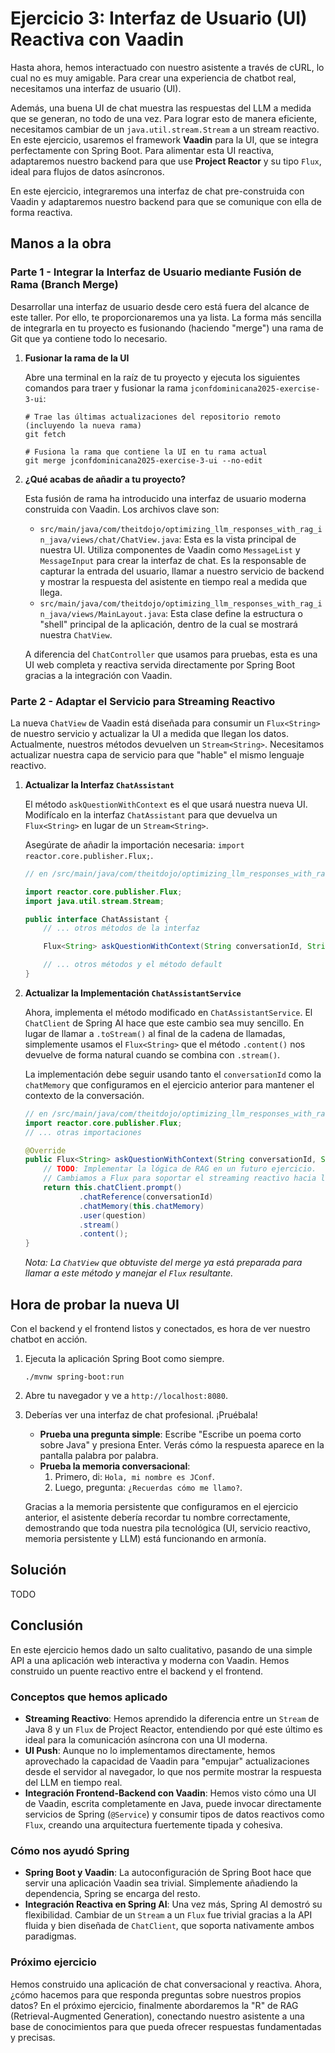 # Ejercicio 3: Interfaz de Usuario (UI) Reactiva con Vaadin

Hasta ahora, hemos interactuado con nuestro asistente a través de cURL, lo cual no es muy amigable. Para crear una experiencia de chatbot real, necesitamos una interfaz de usuario (UI).

Además, una buena UI de chat muestra las respuestas del LLM a medida que se generan, no todo de una vez. Para lograr esto de manera eficiente, necesitamos cambiar de un `java.util.stream.Stream` a un stream reactivo. En este ejercicio, usaremos el framework **Vaadin** para la UI, que se integra perfectamente con Spring Boot. Para alimentar esta UI reactiva, adaptaremos nuestro backend para que use **Project Reactor** y su tipo `Flux`, ideal para flujos de datos asíncronos.

En este ejercicio, integraremos una interfaz de chat pre-construida con Vaadin y adaptaremos nuestro backend para que se comunique con ella de forma reactiva.

## Manos a la obra

### Parte 1 - Integrar la Interfaz de Usuario mediante Fusión de Rama (Branch Merge)

Desarrollar una interfaz de usuario desde cero está fuera del alcance de este taller. Por ello, te proporcionaremos una ya lista. La forma más sencilla de integrarla en tu proyecto es fusionando (haciendo "merge") una rama de Git que ya contiene todo lo necesario.

1.  **Fusionar la rama de la UI**

    Abre una terminal en la raíz de tu proyecto y ejecuta los siguientes comandos para traer y fusionar la rama `jconfdominicana2025-exercise-3-ui`:

    ```shell
    # Trae las últimas actualizaciones del repositorio remoto (incluyendo la nueva rama)
    git fetch

    # Fusiona la rama que contiene la UI en tu rama actual
    git merge jconfdominicana2025-exercise-3-ui --no-edit
    ```

2.  **¿Qué acabas de añadir a tu proyecto?**

    Esta fusión de rama ha introducido una interfaz de usuario moderna construida con Vaadin. Los archivos clave son:
    *   `src/main/java/com/theitdojo/optimizing_llm_responses_with_rag_in_java/views/chat/ChatView.java`: Esta es la vista principal de nuestra UI. Utiliza componentes de Vaadin como `MessageList` y `MessageInput` para crear la interfaz de chat. Es la responsable de capturar la entrada del usuario, llamar a nuestro servicio de backend y mostrar la respuesta del asistente en tiempo real a medida que llega.
    *   `src/main/java/com/theitdojo/optimizing_llm_responses_with_rag_in_java/views/MainLayout.java`: Esta clase define la estructura o "shell" principal de la aplicación, dentro de la cual se mostrará nuestra `ChatView`.

    A diferencia del `ChatController` que usamos para pruebas, esta es una UI web completa y reactiva servida directamente por Spring Boot gracias a la integración con Vaadin.

### Parte 2 - Adaptar el Servicio para Streaming Reactivo

La nueva `ChatView` de Vaadin está diseñada para consumir un `Flux<String>` de nuestro servicio y actualizar la UI a medida que llegan los datos. Actualmente, nuestros métodos devuelven un `Stream<String>`. Necesitamos actualizar nuestra capa de servicio para que "hable" el mismo lenguaje reactivo.

1.  **Actualizar la Interfaz `ChatAssistant`**

    El método `askQuestionWithContext` es el que usará nuestra nueva UI. Modifícalo en la interfaz `ChatAssistant` para que devuelva un `Flux<String>` en lugar de un `Stream<String>`.

    Asegúrate de añadir la importación necesaria: `import reactor.core.publisher.Flux;`.

    ```java
    // en /src/main/java/com/theitdojo/optimizing_llm_responses_with_rag_in_java/services/ChatAssistant.java

    import reactor.core.publisher.Flux;
    import java.util.stream.Stream;

    public interface ChatAssistant {
        // ... otros métodos de la interfaz

        Flux<String> askQuestionWithContext(String conversationId, String question);

        // ... otros métodos y el método default
    }
    ```

2.  **Actualizar la Implementación `ChatAssistantService`**

    Ahora, implementa el método modificado en `ChatAssistantService`. El `ChatClient` de Spring AI hace que este cambio sea muy sencillo. En lugar de llamar a `.toStream()` al final de la cadena de llamadas, simplemente usamos el `Flux<String>` que el método `.content()` nos devuelve de forma natural cuando se combina con `.stream()`.

    La implementación debe seguir usando tanto el `conversationId` como la `chatMemory` que configuramos en el ejercicio anterior para mantener el contexto de la conversación.

    ```java
    // en /src/main/java/com/theitdojo/optimizing_llm_responses_with_rag_in_java/services/ChatAssistantService.java
    import reactor.core.publisher.Flux;
    // ... otras importaciones

    @Override
    public Flux<String> askQuestionWithContext(String conversationId, String question) {
        // TODO: Implementar la lógica de RAG en un futuro ejercicio.
        // Cambiamos a Flux para soportar el streaming reactivo hacia la UI de Vaadin.
        return this.chatClient.prompt()
                .chatReference(conversationId)
                .chatMemory(this.chatMemory)
                .user(question)
                .stream()
                .content();
    }
    ```
    *Nota: La `ChatView` que obtuviste del merge ya está preparada para llamar a este método y manejar el `Flux` resultante.*

## Hora de probar la nueva UI

Con el backend y el frontend listos y conectados, es hora de ver nuestro chatbot en acción.

1.  Ejecuta la aplicación Spring Boot como siempre.
    ```shell
    ./mvnw spring-boot:run
    ```
2.  Abre tu navegador y ve a `http://localhost:8080`.

3.  Deberías ver una interfaz de chat profesional. ¡Pruébala!

    *   **Prueba una pregunta simple**: Escribe "Escribe un poema corto sobre Java" y presiona Enter. Verás cómo la respuesta aparece en la pantalla palabra por palabra.
    *   **Prueba la memoria conversacional**:
        1.  Primero, di: `Hola, mi nombre es JConf`.
        2.  Luego, pregunta: `¿Recuerdas cómo me llamo?`.

    Gracias a la memoria persistente que configuramos en el ejercicio anterior, el asistente debería recordar tu nombre correctamente, demostrando que toda nuestra pila tecnológica (UI, servicio reactivo, memoria persistente y LLM) está funcionando en armonía.

## Solución

TODO

## Conclusión

En este ejercicio hemos dado un salto cualitativo, pasando de una simple API a una aplicación web interactiva y moderna con Vaadin. Hemos construido un puente reactivo entre el backend y el frontend.

### Conceptos que hemos aplicado

-   **Streaming Reactivo**: Hemos aprendido la diferencia entre un `Stream` de Java 8 y un `Flux` de Project Reactor, entendiendo por qué este último es ideal para la comunicación asíncrona con una UI moderna.
-   **UI Push**: Aunque no lo implementamos directamente, hemos aprovechado la capacidad de Vaadin para "empujar" actualizaciones desde el servidor al navegador, lo que nos permite mostrar la respuesta del LLM en tiempo real.
-   **Integración Frontend-Backend con Vaadin**: Hemos visto cómo una UI de Vaadin, escrita completamente en Java, puede invocar directamente servicios de Spring (`@Service`) y consumir tipos de datos reactivos como `Flux`, creando una arquitectura fuertemente tipada y cohesiva.

### Cómo nos ayudó Spring

-   **Spring Boot y Vaadin**: La autoconfiguración de Spring Boot hace que servir una aplicación Vaadin sea trivial. Simplemente añadiendo la dependencia, Spring se encarga del resto.
-   **Integración Reactiva en Spring AI**: Una vez más, Spring AI demostró su flexibilidad. Cambiar de un `Stream` a un `Flux` fue trivial gracias a la API fluida y bien diseñada de `ChatClient`, que soporta nativamente ambos paradigmas.

### Próximo ejercicio

Hemos construido una aplicación de chat conversacional y reactiva. Ahora, ¿cómo hacemos para que responda preguntas sobre nuestros propios datos? En el próximo ejercicio, finalmente abordaremos la "R" de RAG (Retrieval-Augmented Generation), conectando nuestro asistente a una base de conocimientos para que pueda ofrecer respuestas fundamentadas y precisas.
